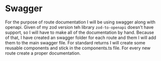 # Swagger

For the purpose of route documentation I will be using swagger along with openapi. Given of my zod version teh library `zod-to-openapi` doesn't have support, so I will have to make all of the documentation by hand. Because of that, I have created an swagger folder for each route and them I will add them to the main swagger file. For standard returns I will create some reusable components and stick in the components.ts file. For every new route create a proper documentation.
